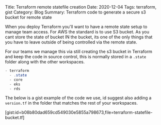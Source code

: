 Title: Terraform remote statefile creation
Date: 2020-12-04
Tags: terraform, gist
Category: Blog
Summary: Terraform code to generate a secure s3 bucket for remote state

When you deploy Terraform you'll want to have a remote state setup to manage team access. For AWS the standard is to use S3 bucket. As you cant store the state of bucket IN the bucket, its one of the only things that you have to leave outside of being controlled via the remote state.

For our teams we manage this via still creating the s3 bucket in Terraform and keep the code in source control, this is normally stored in a `.state` folder along with the other workspaces.

``` c#
- terraform
  - .state
  - core
  - eks
  - rds
```

The below is a gist example of the code we use, id suggest also adding a `version.tf` in the folder that matches the rest of your workspaces.

[gist:id=b08b80dad659cd549030e5855a798673,file=terraform-statefile-bucket.tf]
